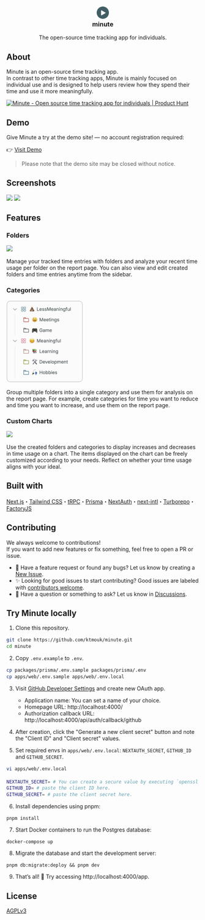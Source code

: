 <h3 align="center"><img src="./logo.svg" width="32"><br>minute</h3>
<p align="center">The open-source time tracking app for individuals. </p>

## About

Minute is an open-source time tracking app.  
In contrast to other time tracking apps, Minute is mainly focused on individual use and is designed to help users review how they spend their time and use it more meaningfully.

<a href="https://www.producthunt.com/posts/minute-3?embed=true&utm_source=badge-featured&utm_medium=badge&utm_souce=badge-minute&#0045;3" target="_blank"><img src="https://api.producthunt.com/widgets/embed-image/v1/featured.svg?post_id=485650&theme=light" alt="Minute - Open&#0032;source&#0032;time&#0032;tracking&#0032;app&#0032;for&#0032;individuals | Product Hunt" style="width: 250px; height: 54px;" width="250" height="54" /></a>

## Demo

Give Minute a try at the demo site! — no account registration required:

👉 [Visit Demo](https://minute-demo-ph.vercel.app/en/app)

> Please note that the demo site may be closed without notice.

## Screenshots

<img src="./docs/images/home.png"/>
<img src="./docs/images/reports.png">

## Features

<h3>Folders</h3>
<img src="./docs/images/folders.png" width="250">
<p>Manage your tracked time entries with folders and analyze your recent time usage per folder on the report page. You can also view and edit created folders and time entries anytime from the sidebar.</p>

<h3>Categories</h3>
<img src="./docs/images/categories.png" width="200">
<p>Group multiple folders into a single category and use them for analysis on the report page. For example, create categories for time you want to reduce and time you want to increase, and use them on the report page.</p>

<h3>Custom Charts</h3>
<img src="./docs/images/charts.png" width="250">
<p>Use the created folders and categories to display increases and decreases in time usage on a chart. The items displayed on the chart can be freely customized according to your needs. Reflect on whether your time usage aligns with your ideal.</p>

## Built with

[Next.js](https://nextjs.org/)・[Tailwind CSS](https://tailwindcss.com/)・[tRPC](https://trpc.io/)・[Prisma](https://www.prisma.io/)・[NextAuth](https://next-auth.js.org/)・[next-intl](https://next-intl-docs.vercel.app/)・[Turborepo](https://turbo.build/)・[FactoryJS](https://github.com/factory-js/factory-js)

## Contributing

We always welcome to contributions!  
If you want to add new features or fix something, feel free to open a PR or issue.

- 🐛 Have a feature request or found any bugs? Let us know by creating a [New Issue](https://github.com/ktmouk/minute/issues/new).
- ✨ Looking for good issues to start contributing? Good issues are labeled with [contributors welcome](https://github.com/ktmouk/minute/issues?q=is%3Aissue+is%3Aopen+label%3A%22contributors+welcome%22).
- 💭 Have a question or something to ask? Let us know in [Discussions](https://github.com/ktmouk/minute/discussions/new/choose).

## Try Minute locally

1. Clone this repository.

```sh
git clone https://github.com/ktmouk/minute.git
cd minute
```

2. Copy `.env.example` to `.env`.

```sh
cp packages/prisma/.env.sample packages/prisma/.env
cp apps/web/.env.sample apps/web/.env.local
```

3. Visit [GitHub Developer Settings](https://github.com/settings/developers) and create new OAuth app.

   - Application name: You can set a name of your choice.
   - Homepage URL: http://localhost:4000/
   - Authorization callback URL: http://localhost:4000/api/auth/callback/github

4. After creation, click the "Generate a new client secret" button and note the "Client ID" and "Client secret" values.

5. Set required envs in `apps/web/.env.local`: `NEXTAUTH_SECRET`, `GITHUB_ID` and `GITHUB_SECRET`.

```sh
vi apps/web/.env.local

NEXTAUTH_SECRET= # You can create a secure value by executing `openssl rand -base64 32`.
GITHUB_ID= # paste the client ID here.
GITHUB_SECRET= # paste the client secret here.
```

6. Install dependencies using pnpm:

```
pnpm install
```

7. Start Docker containers to run the Postgres database:

```
docker-compose up
```

8. Migrate the database and start the development server:

```
pnpm db:migrate:deploy && pnpm dev
```

9. That’s all! 🎉 Try accessing http://localhost:4000/app.

## License

[AGPLv3](./LICENSE)
